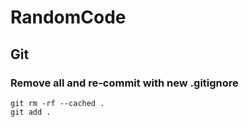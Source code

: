 # RandomCode

## Git

### Remove all and re-commit with new .gitignore

```
git rm -rf --cached .
git add .
```